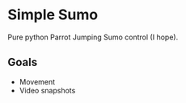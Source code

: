 # Simple Sumo

Pure python Parrot Jumping Sumo control (I hope).

## Goals

* Movement
* Video snapshots
